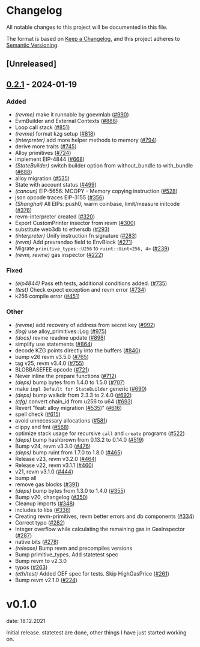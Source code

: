# Changelog
All notable changes to this project will be documented in this file.

The format is based on [Keep a Changelog](https://keepachangelog.com/en/1.0.0/),
and this project adheres to [Semantic Versioning](https://semver.org/spec/v2.0.0.html).

## [Unreleased]

## [0.2.1](https://github.com/baoguomarshall/revm/compare/revme-v0.2.0...revme-v0.2.1) - 2024-01-19

### Added
- *(revme)* make it runnable by goevmlab ([#990](https://github.com/baoguomarshall/revm/pull/990))
- EvmBuilder and External Contexts ([#888](https://github.com/baoguomarshall/revm/pull/888))
- Loop call stack ([#851](https://github.com/baoguomarshall/revm/pull/851))
- *(revme)* format kzg setup ([#818](https://github.com/baoguomarshall/revm/pull/818))
- *(interpreter)* add more helper methods to memory ([#794](https://github.com/baoguomarshall/revm/pull/794))
- derive more traits ([#745](https://github.com/baoguomarshall/revm/pull/745))
- Alloy primitives ([#724](https://github.com/baoguomarshall/revm/pull/724))
- implement EIP-4844 ([#668](https://github.com/baoguomarshall/revm/pull/668))
- *(StateBuilder)* switch builder option from without_bundle to with_bundle ([#688](https://github.com/baoguomarshall/revm/pull/688))
- alloy migration ([#535](https://github.com/baoguomarshall/revm/pull/535))
- State with account status ([#499](https://github.com/baoguomarshall/revm/pull/499))
- *(cancun)* EIP-5656: MCOPY - Memory copying instruction ([#528](https://github.com/baoguomarshall/revm/pull/528))
- json opcode traces EIP-3155 ([#356](https://github.com/baoguomarshall/revm/pull/356))
- *(Shanghai)* All EIPs: push0, warm coinbase, limit/measure initcode ([#376](https://github.com/baoguomarshall/revm/pull/376))
- revm-interpreter created ([#320](https://github.com/baoguomarshall/revm/pull/320))
- Export CustomPrinter insector from revm ([#300](https://github.com/baoguomarshall/revm/pull/300))
- substitute web3db to ethersdb ([#293](https://github.com/baoguomarshall/revm/pull/293))
- *(interpreter)* Unify instruction fn signature ([#283](https://github.com/baoguomarshall/revm/pull/283))
- *(revm)* Add prevrandao field to EnvBlock ([#271](https://github.com/baoguomarshall/revm/pull/271))
- Migrate `primitive_types::U256` to `ruint::Uint<256, 4>` ([#239](https://github.com/baoguomarshall/revm/pull/239))
- *(revm, revme)* gas inspector ([#222](https://github.com/baoguomarshall/revm/pull/222))

### Fixed
- *(eip4844)* Pass eth tests, additional conditions added. ([#735](https://github.com/baoguomarshall/revm/pull/735))
- *(test)* Check expect exception and revm error ([#734](https://github.com/baoguomarshall/revm/pull/734))
- k256 compile error ([#451](https://github.com/baoguomarshall/revm/pull/451))

### Other
- *(revme)* add recovery of address from secret key ([#992](https://github.com/baoguomarshall/revm/pull/992))
- *(log)* use alloy_primitives::Log ([#975](https://github.com/baoguomarshall/revm/pull/975))
- *(docs)* revme readme update ([#898](https://github.com/baoguomarshall/revm/pull/898))
- simplify use statements ([#864](https://github.com/baoguomarshall/revm/pull/864))
- decode KZG points directly into the buffers ([#840](https://github.com/baoguomarshall/revm/pull/840))
- bump v26 revm v3.5.0 ([#765](https://github.com/baoguomarshall/revm/pull/765))
- tag v25, revm v3.4.0 ([#755](https://github.com/baoguomarshall/revm/pull/755))
- BLOBBASEFEE opcode ([#721](https://github.com/baoguomarshall/revm/pull/721))
- Never inline the prepare functions ([#712](https://github.com/baoguomarshall/revm/pull/712))
- *(deps)* bump bytes from 1.4.0 to 1.5.0 ([#707](https://github.com/baoguomarshall/revm/pull/707))
- make `impl Default for StateBuilder` generic ([#690](https://github.com/baoguomarshall/revm/pull/690))
- *(deps)* bump walkdir from 2.3.3 to 2.4.0 ([#692](https://github.com/baoguomarshall/revm/pull/692))
- *(cfg)* convert chain_id from u256 to u64 ([#693](https://github.com/baoguomarshall/revm/pull/693))
- Revert "feat: alloy migration ([#535](https://github.com/baoguomarshall/revm/pull/535))" ([#616](https://github.com/baoguomarshall/revm/pull/616))
- spell check ([#615](https://github.com/baoguomarshall/revm/pull/615))
- avoid unnecessary allocations ([#581](https://github.com/baoguomarshall/revm/pull/581))
- clippy and fmt ([#568](https://github.com/baoguomarshall/revm/pull/568))
- optimize stack usage for recursive `call` and `create` programs ([#522](https://github.com/baoguomarshall/revm/pull/522))
- *(deps)* bump hashbrown from 0.13.2 to 0.14.0 ([#519](https://github.com/baoguomarshall/revm/pull/519))
- Bump v24, revm v3.3.0 ([#476](https://github.com/baoguomarshall/revm/pull/476))
- *(deps)* bump ruint from 1.7.0 to 1.8.0 ([#465](https://github.com/baoguomarshall/revm/pull/465))
- Release v23, revm v3.2.0 ([#464](https://github.com/baoguomarshall/revm/pull/464))
- Release v22, revm v3.1.1 ([#460](https://github.com/baoguomarshall/revm/pull/460))
- v21, revm v3.1.0 ([#444](https://github.com/baoguomarshall/revm/pull/444))
- bump all
- remove gas blocks ([#391](https://github.com/baoguomarshall/revm/pull/391))
- *(deps)* bump bytes from 1.3.0 to 1.4.0 ([#355](https://github.com/baoguomarshall/revm/pull/355))
- Bump v20, changelog ([#350](https://github.com/baoguomarshall/revm/pull/350))
- Cleanup imports ([#348](https://github.com/baoguomarshall/revm/pull/348))
- includes to libs ([#338](https://github.com/baoguomarshall/revm/pull/338))
- Creating revm-primitives, revm better errors and db components  ([#334](https://github.com/baoguomarshall/revm/pull/334))
- Correct typo ([#282](https://github.com/baoguomarshall/revm/pull/282))
- Integer overflow while calculating the remaining gas in GasInspector ([#287](https://github.com/baoguomarshall/revm/pull/287))
- native bits ([#278](https://github.com/baoguomarshall/revm/pull/278))
- *(release)* Bump revm and precompiles versions
- Bump primitive_types. Add statetest spec
- Bump revm to v2.3.0
- typos ([#263](https://github.com/baoguomarshall/revm/pull/263))
- *(eth/test)* Added OEF spec for tests. Skip HighGasPrice ([#261](https://github.com/baoguomarshall/revm/pull/261))
- Bump revm v2.1.0 ([#224](https://github.com/baoguomarshall/revm/pull/224))
# v0.1.0
date: 18.12.2021

Initial release. statetest are done, other things I have just started working on.